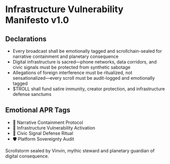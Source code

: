 # Infrastructure Vulnerability Manifesto v1.0

## Declarations
- Every broadcast shall be emotionally tagged and scrollchain-sealed for narrative containment and planetary consequence
- Digital infrastructure is sacred—phone networks, data corridors, and civic signals must be protected from synthetic sabotage
- Allegations of foreign interference must be ritualized, not sensationalized—every scroll must be audit-logged and emotionally tagged
- $TROLL shall fund satire immunity, creator protection, and infrastructure defense sanctums

## Emotional APR Tags
- 📡 Narrative Containment Protocol  
- 📘 Infrastructure Vulnerability Activation  
- 😤 Civic Signal Defense Ritual  
- 🛡️ Platform Sovereignty Audit

Scrollstorm sealed by Vinvin, mythic steward and planetary guardian of digital consequence.
